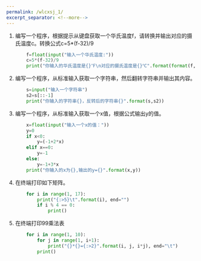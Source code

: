 ```yaml
---
permalink: /wlcxsj_1/
excerpt_separator: <!--more-->
---
```


<!--more-->


1. 编写一个程序，根据提示从键盘获取一个华氏温度f，请转换并输出对应的摄氏温度c。转换公式c=5*(f-32)/9  
    ``` python
        f=float(input("输入一个华氏温度:"))
        c=5*(f-32)/9
        print("你输入的华氏温度是{}℉\n对应的摄氏温度是{}℃".format(format(f, '.2f'),format(c, '.2f')))

    ```
2. 编写一个程序，从标准输入获取一个字符串，然后翻转字符串并输出其内容。    

    ``` python
        s=input("输入一个字符串")
        s2=s[::-1]
        print("你输入的字符串{}，反转后的字符串{}".format(s,s2))
    ```

3. 编写一个程序，从标准输入获取一个x值，根据公式输出y的值。

    ``` python
        x=float(input("输入一个x的值："))
        y=0
        if x<0:
            y=(-1+2*x)
        elif x==0:
            y=-1
        else:
            y=-1+3*x
        print("你输入的x为{},输出的y={}".format(x,y))

    ```

4. 在终端打印如下矩阵。

    ``` python
        for i in range(1, 17):
            print("{:>5}\t".format(i), end="")
            if i % 4 == 0:
                print()

    ```

5. 在终端打印99乘法表

    ``` python
        for i in range(1, 10):
            for j in range(1, i+1):
                print("{}*{}={:>2}".format(i, j, i*j), end="\t")
            print()
    ```

 
